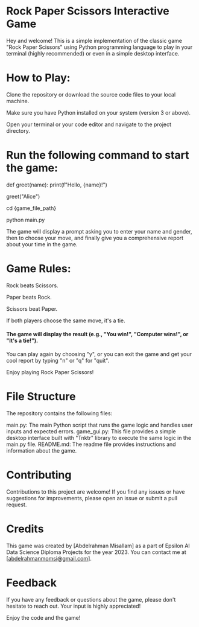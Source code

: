 # Rock Paper Scissors Interactive Game
Hey and welcome! This is a simple implementation of the classic game "Rock Paper Scissors" using Python programming language to play in your terminal (highly recommended) or even in a simple desktop interface.

# How to Play:
Clone the repository or download the source code files to your local machine.

Make sure you have Python installed on your system (version 3 or above).

Open your terminal or your code editor and navigate to the project directory.

# Run the following command to start the game:

def greet(name):
    print(f"Hello, {name}!")

greet("Alice")


cd {game_file_path}

python main.py

The game will display a prompt asking you to enter your name and gender, then to choose your move, and finally give you a comprehensive report about your time in the game.

# Game Rules:

Rock beats Scissors.

Paper beats Rock.

Scissors beat Paper.

If both players choose the same move, it's a tie.

#### The game will display the result (e.g., "You win!", "Computer wins!", or "It's a tie!").

You can play again by choosing "y", or you can exit the game and get your cool report by typing "n" or "q" for "quit".

Enjoy playing Rock Paper Scissors!

# File Structure
The repository contains the following files:

main.py: The main Python script that runs the game logic and handles user inputs and expected errors.
game_gui.py: This file provides a simple desktop interface built with "Tnktr" library to execute the same logic in the main.py file.
README.md: The readme file provides instructions and information about the game.

# Contributing
Contributions to this project are welcome! If you find any issues or have suggestions for improvements, please open an issue or submit a pull request.

# Credits
This game was created by [Abdelrahman Misallam] as a part of Epsilon AI Data Science Diploma Projects for the year 2023. You can contact me at [abdelrahmanmomsi@gmail.com].

# Feedback
If you have any feedback or questions about the game, please don't hesitate to reach out. Your input is highly appreciated!

Enjoy the code and the game!
